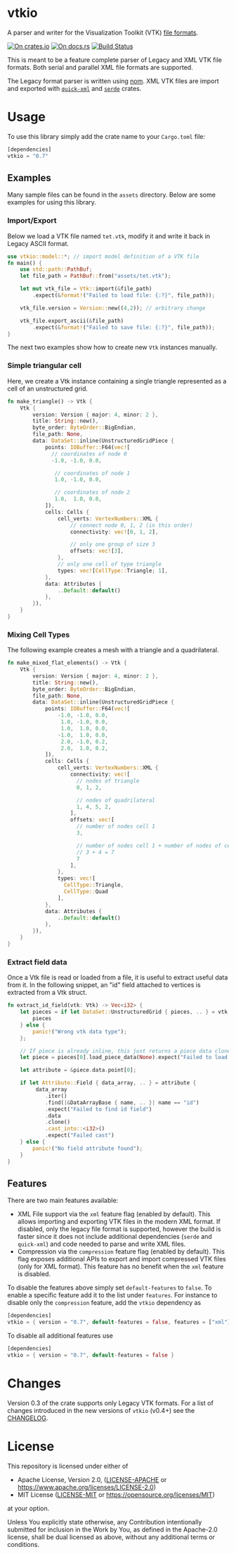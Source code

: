 # vtkio

A parser and writer for the Visualization Toolkit (VTK) [file
formats](https://lorensen.github.io/VTKExamples/site/VTKFileFormats/).

[![On crates.io](https://img.shields.io/crates/v/vtkio.svg)](https://crates.io/crates/vtkio)
[![On docs.rs](https://docs.rs/vtkio/badge.svg)](https://docs.rs/vtkio/)
[![Build Status](https://github.com/elrnv/vtkio/workflows/CI/badge.svg)](https://github.com/elrnv/vtkio/actions)

This is meant to be a feature complete parser of Legacy and XML VTK file formats. Both serial and
parallel XML file formats are supported.

The Legacy format parser is written using [nom](https://crates.io/crates/nom).
XML VTK files are import and exported with [`quick-xml`](https://crates.io/crates/quick-xml) and [`serde`](https://crates.io/crates/serde) crates.


# Usage

To use this library simply add the crate name to your `Cargo.toml` file:

```rust
[dependencies]
vtkio = "0.7"
```


## Examples

Many sample files can be found in the `assets` directory. Below are some examples for using this library. 

### Import/Export

Below we load a VTK file named `tet.vtk`, modify it and write it back in Legacy ASCII format.

```rust
use vtkio::model::*; // import model definition of a VTK file
fn main() {
    use std::path::PathBuf;
    let file_path = PathBuf::from("assets/tet.vtk");

    let mut vtk_file = Vtk::import(&file_path)
        .expect(&format!("Failed to load file: {:?}", file_path));

    vtk_file.version = Version::new((4,2)); // arbitrary change

    vtk_file.export_ascii(&file_path)
        .expect(&format!("Failed to save file: {:?}", file_path));
}
```

The next two examples show how to create new `Vtk` instances manually.


### Simple triangular cell

Here, we create a Vtk instance containing a single triangle represented as a cell of an unstructured grid.

```rust
fn make_triangle() -> Vtk {
    Vtk {
        version: Version { major: 4, minor: 2 },
        title: String::new(),
        byte_order: ByteOrder::BigEndian,
        file_path: None,
        data: DataSet::inline(UnstructuredGridPiece {
            points: IOBuffer::F64(vec![
              // coordinates of node 0
              -1.0, -1.0, 0.0,

               // coordinates of node 1
               1.0, -1.0, 0.0,

               // coordinates of node 2
               1.0,  1.0, 0.0,
            ]),
            cells: Cells {
                cell_verts: VertexNumbers::XML {
                    // connect node 0, 1, 2 (in this order)
                    connectivity: vec![0, 1, 2],

                    // only one group of size 3
                    offsets: vec![3],
                },
                // only one cell of type triangle
                types: vec![CellType::Triangle; 1],
            },
            data: Attributes {
                ..Default::default()
            },
        }),
    }
}
```


### Mixing Cell Types

The following example creates a mesh with a triangle and a quadrilateral.

```rust
fn make_mixed_flat_elements() -> Vtk {
    Vtk {
        version: Version { major: 4, minor: 2 },
        title: String::new(),
        byte_order: ByteOrder::BigEndian,
        file_path: None,
        data: DataSet::inline(UnstructuredGridPiece {
            points: IOBuffer::F64(vec![
                -1.0, -1.0, 0.0,
                 1.0, -1.0, 0.0,
                 1.0,  1.0, 0.0,
                -1.0,  1.0, 0.0,
                 2.0, -1.0, 0.2,
                 2.0,  1.0, 0.2,
            ]),
            cells: Cells {
                cell_verts: VertexNumbers::XML {
                    connectivity: vec![
                      // nodes of triangle
                      0, 1, 2,

                      // nodes of quadrilateral
                      1, 4, 5, 2,
                    ],
                    offsets: vec![
                      // number of nodes cell 1
                      3,

                      // number of nodes cell 1 + number of nodes of cell 2
                      // 3 + 4 = 7
                      7
                    ],
                },
                types: vec![
                  CellType::Triangle,
                  CellType::Quad
                ],
            },
            data: Attributes {
                ..Default::default()
            },
        }),
    }
}
```

### Extract field data

Once a Vtk file is read or loaded from a file, it is useful to extract useful data from it.
In the following snippet, an "id" field attached to vertices is extracted from a Vtk struct.

```rust
fn extract_id_field(vtk: Vtk) -> Vec<i32> {
    let pieces = if let DataSet::UnstructuredGrid { pieces, .. } = vtk.data {
        pieces
    } else {
        panic!("Wrong vtk data type");
    };

    // If piece is already inline, this just returns a piece data clone.
    let piece = pieces[0].load_piece_data(None).expect("Failed to load piece data");

    let attribute = &piece.data.point[0];

    if let Attribute::Field { data_array, .. } = attribute {
         data_array
            .iter()
            .find(|&DataArrayBase { name, .. }| name == "id")
            .expect("Failed to find id field")
            .data
            .clone()
            .cast_into::<i32>()
            .expect("Failed cast")
    } else {
        panic!("No field attribute found");
    }
}
```


## Features

There are two main features available:

- XML File support via the `xml` feature flag (enabled by default).
  This allows importing and exporting VTK files in the modern XML format. If disabled, only the legacy
  file format is supported, however the build is faster since it does not include additional
  dependencies (`serde` and `quick-xml`) and code needed to parse and write XML files.
- Compression via the `compression` feature flag (enabled by default).
  This flag exposes additional APIs to export and import compressed VTK files (only for XML format).
  This feature has no benefit when the `xml` feature is disabled.

To disable the features above simply set `default-features` to `false`. To enable a specific feature
add it to the list under `features`. For instance to disable only the `compression` feature, add the
`vtkio` dependency as

```rust
[dependencies]
vtkio = { version = "0.7", default-features = false, features = ["xml"] }
```

To disable all additional features use

```rust
[dependencies]
vtkio = { version = "0.7", default-features = false }
```

# Changes

Version 0.3 of the crate supports only Legacy VTK formats. For a list of changes
introduced in the new versions of `vtkio` (v0.4+) see the [CHANGELOG](CHANGELOG.md).

# License

This repository is licensed under either of

 * Apache License, Version 2.0, ([LICENSE-APACHE](LICENSE-APACHE) or https://www.apache.org/licenses/LICENSE-2.0)
 * MIT License ([LICENSE-MIT](LICENSE-MIT) or https://opensource.org/licenses/MIT)

at your option.

Unless You explicitly state otherwise, any Contribution intentionally submitted for inclusion in
the Work by You, as defined in the Apache-2.0 license, shall be dual licensed as above, without
any additional terms or conditions.
